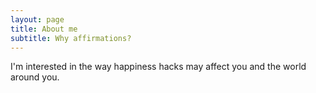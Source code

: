 ```yaml
---
layout: page
title: About me
subtitle: Why affirmations?
---
```


I'm interested in the way happiness hacks may affect you and the world around you.

